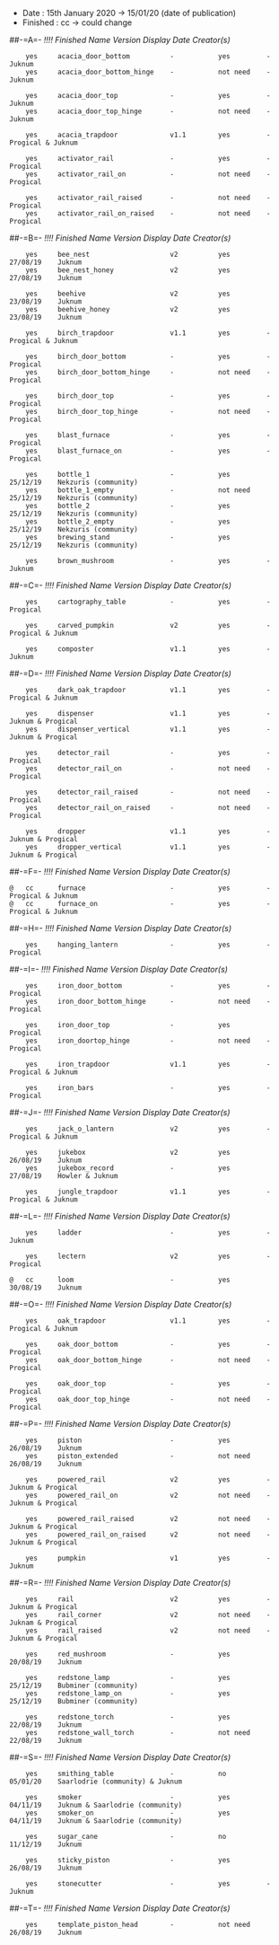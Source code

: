 
- Date : 15th January 2020 -> 15/01/20 (date of publication)
- Finished : cc -> could change

##-=A=-
_!!!!	Finished	Name						Version		Display		Date 		Creator(s)_

		yes		acacia_door_bottom			-			yes			-			Juknum
		yes		acacia_door_bottom_hinge	-			not need	-			Juknum
		
		yes		acacia_door_top				-			yes			-			Juknum
		yes		acacia_door_top_hinge		-			not need	-			Juknum
		
		yes		acacia_trapdoor				v1.1 		yes			-			Progical & Juknum
		
		yes		activator_rail				-			yes			-			Progical
		yes		activator_rail_on			-			not need	-			Progical
		
		yes		activator_rail_raised		-			not need	-			Progical
		yes		activator_rail_on_raised	-			not need	-			Progical
	
##-=B=-
_!!!!	Finished	Name						Version		Display		Date 		Creator(s)_

		yes 	bee_nest					v2			yes			27/08/19	Juknum
		yes 	bee_nest_honey				v2			yes			27/08/19	Juknum
		
		yes		beehive						v2			yes			23/08/19	Juknum
		yes		beehive_honey				v2			yes			23/08/19	Juknum
		
		yes		birch_trapdoor				v1.1 		yes			-			Progical & Juknum
		
		yes		birch_door_bottom			-			yes			-			Progical
		yes		birch_door_bottom_hinge		-			not need	-			Progical
		
		yes		birch_door_top				-			yes			-			Progical
		yes		birch_door_top_hinge		-			not need	-			Progical
		
		yes		blast_furnace				-			yes			-			Progical
		yes		blast_furnace_on			-			yes 		-			Progical
		
		yes		bottle_1					-			yes			25/12/19	Nekzuris (community)
		yes		bottle_1_empty				-			not need	25/12/19	Nekzuris (community)
		yes		bottle_2					-			yes			25/12/19	Nekzuris (community)
		yes		bottle_2_empty				-			yes			25/12/19	Nekzuris (community)
		yes		brewing_stand				-			yes			25/12/19	Nekzuris (community)
		
		yes		brown_mushroom				-			yes			-			Juknum

##-=C=-
_!!!!	Finished	Name						Version		Display		Date 		Creator(s)_

		yes		cartography_table			-			yes			-			Progical
		
		yes		carved_pumpkin				v2			yes			-			Progical & Juknum
		
		yes		composter					v1.1		yes			-			Juknum

##-=D=-
_!!!!	Finished	Name						Version		Display		Date 		Creator(s)_

		yes		dark_oak_trapdoor			v1.1		yes			-			Progical & Juknum
		
		yes		dispenser					v1.1		yes			-			Juknum & Progical
		yes		dispenser_vertical			v1.1		yes			-			Juknum & Progical
		
		yes		detector_rail				-			yes			-			Progical
		yes		detector_rail_on			-    		not need	-			Progical
		
		yes		detector_rail_raised		-	    	not need	-			Progical
		yes		detector_rail_on_raised		-           not need	-			Progical
		
		yes		dropper						v1.1		yes			-			Juknum & Progical
		yes		dropper_vertical			v1.1		yes			-			Juknum & Progical

##-=F=-
_!!!!	Finished	Name						Version		Display		Date 		Creator(s)_

	@	cc		furnace						-			yes			-			Progical & Juknum						
	@	cc		furnace_on					-			yes			-			Progical & Juknum						

##-=H=-
_!!!!	Finished	Name						Version		Display		Date 		Creator(s)_
	
		yes		hanging_lantern				-			yes			-			Progical

##-=I=-
_!!!!	Finished	Name						Version		Display		Date 		Creator(s)_

		yes		iron_door_bottom			-			yes			-			Progical
		yes		iron_door_bottom_hinge		-	    	not need	-			Progical
		
		yes		iron_door_top				-			yes						Progical
		yes		iron_doortop_hinge			-    		not need	-			Progical
		
		yes		iron_trapdoor				v1.1		yes			-			Progical & Juknum
		
		yes		iron_bars					-			yes			-			Progical

##-=J=-
_!!!!	Finished	Name						Version		Display		Date 		Creator(s)_

		yes		jack_o_lantern				v2			yes			-			Progical & Juknum
		
		yes		jukebox						v2			yes			26/08/19	Juknum
		yes		jukebox_record				-			yes			27/08/19	Howler & Juknum
		
		yes		jungle_trapdoor				v1.1		yes			-			Progical & Juknum

##-=L=-
_!!!!	Finished	Name						Version		Display		Date 		Creator(s)_

		yes		ladder						-			yes			-			Juknum
		
		yes		lectern						v2			yes			-			Progical
		
	@	cc		loom						-			yes			30/08/19	Juknum

##-=O=-
_!!!!	Finished	Name						Version		Display		Date 		Creator(s)_

		yes		oak_trapdoor				v1.1		yes			-			Progical & Juknum
		
		yes		oak_door_bottom				-			yes			-			Progical
		yes		oak_door_bottom_hinge		-           not need	-			Progical
		
		yes		oak_door_top				-			yes			-			Progical
		yes		oak_door_top_hinge			-   		not need	-			Progical

##-=P=-
_!!!!	Finished	Name						Version		Display		Date 		Creator(s)_

		yes		piston						-			yes			26/08/19	Juknum
		yes		piston_extended				-    		not need	26/08/19	Juknum
		
		yes		powered_rail				v2			yes			-			Juknum & Progical
		yes		powered_rail_on				v2	    	not need	-			Juknum & Progical
		
		yes		powered_rail_raised			v2          not need	-			Juknum & Progical
		yes		powered_rail_on_raised		v2	    	not need	-			Juknum & Progical
		
		yes		pumpkin						v1			yes			-			Juknum

##-=R=-
_!!!!	Finished	Name						Version		Display		Date 		Creator(s)_

		yes		rail						v2			yes			-			Juknum & Progical
		yes		rail_corner					v2	    	not need	-			Juknam & Progical
		yes		rail_raised					v2	    	not need	-			Juknum & Progical
		
		yes		red_mushroom				-			yes			20/08/19	Juknum
		
		yes		redstone_lamp				-			yes			25/12/19	Bubminer (community)
		yes		redstone_lamp_on			-			yes			25/12/19	Bubminer (community)
		
		yes		redstone_torch				-			yes			22/08/19	Juknum				
		yes		redstone_wall_torch			-    		not need	22/08/19	Juknum				

##-=S=-
_!!!!	Finished	Name						Version		Display		Date 		Creator(s)_

		yes 	smithing_table				-			no			05/01/20	Saarlodrie (community) & Juknum
		
		yes		smoker						-			yes			04/11/19	Juknum & Saarlodrie (community)	
		yes		smoker_on					-			yes			04/11/19	Juknum & Saarlodrie (community)
		
		yes		sugar_cane					-			no			11/12/19	Juknum
		
		yes		sticky_piston				-			yes			26/08/19	Juknum
		
		yes		stonecutter					-			yes			-			Juknum

##-=T=-
_!!!!	Finished	Name						Version		Display		Date 		Creator(s)_

		yes		template_piston_head		-	    	not need	26/08/19	Juknum

